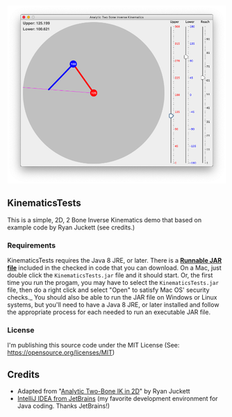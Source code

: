 <p align="center"><img src="https://github.com/wholder/KinematicsTests/blob/master/images/KinematicsTests.png"></p>

## KinematicsTests
This is a simple, 2D, 2 Bone Inverse Kinematics demo that based on example code by Ryan Juckett (see credits.)

### Requirements
KinematicsTests requires the Java 8 JRE, or later.  There is a [**Runnable JAR file**](https://github.com/wholder/KinematicsTests/tree/master/out/artifacts/KinematicsTests_jar) included in the checked in code that you can download.   On a Mac, just double click the `KinematicsTests.jar` file and it should start.  Or, the first time you run the progam, you may have to select the `KinematicsTests.jar` file, then do a right click and select "Open" to satisfy Mac OS' security checks._  You should also be able to run the JAR file on Windows or Linux systems, but you'll need to have a Java 8 JRE, or later installed and follow the appropriate process for each needed to run an executable JAR file.
### License
I'm publishing this source code under the MIT License (See: https://opensource.org/licenses/MIT)
## Credits
 - Adapted from "[Analytic Two-Bone IK in 2D](http://www.ryanjuckett.com/programming/analytic-two-bone-ik-in-2d/)" by Ryan Juckett
 - [IntelliJ IDEA from JetBrains](https://www.jetbrains.com/idea/) (my favorite development environment for Java coding. Thanks JetBrains!)
